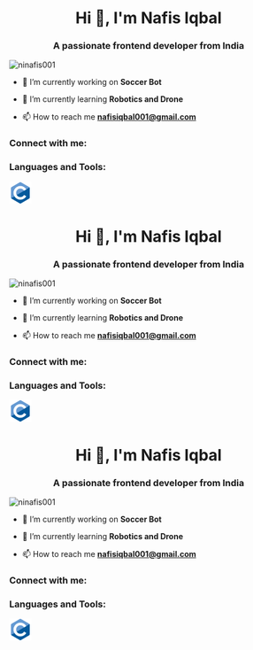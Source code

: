 <h1 align="center">Hi 👋, I'm Nafis Iqbal</h1>
<h3 align="center">A passionate frontend developer from India</h3>

<p align="left"> <img src="https://komarev.com/ghpvc/?username=ninafis001&label=Profile%20views&color=0e75b6&style=flat" alt="ninafis001" /> </p>

- 🔭 I’m currently working on **Soccer Bot**

- 🌱 I’m currently learning **Robotics and Drone**

- 📫 How to reach me **nafisiqbal001@gmail.com**

<h3 align="left">Connect with me:</h3>
<p align="left">
</p>

<h3 align="left">Languages and Tools:</h3>
<p align="left"> <a href="https://www.cprogramming.com/" target="_blank" rel="noreferrer"> <img src="https://raw.githubusercontent.com/devicons/devicon/master/icons/c/c-original.svg" alt="c" width="40" height="40"/> </a> </p>

<h1 align="center">Hi 👋, I'm Nafis Iqbal</h1>
<h3 align="center">A passionate frontend developer from India</h3>

<p align="left"> <img src="https://komarev.com/ghpvc/?username=ninafis001&label=Profile%20views&color=0e75b6&style=flat" alt="ninafis001" /> </p>

- 🔭 I’m currently working on **Soccer Bot**

- 🌱 I’m currently learning **Robotics and Drone**

- 📫 How to reach me **nafisiqbal001@gmail.com**

<h3 align="left">Connect with me:</h3>
<p align="left">
</p>

<h3 align="left">Languages and Tools:</h3>
<p align="left"> <a href="https://www.cprogramming.com/" target="_blank" rel="noreferrer"> <img src="https://raw.githubusercontent.com/devicons/devicon/master/icons/c/c-original.svg" alt="c" width="40" height="40"/> </a> </p>

<h1 align="center">Hi 👋, I'm Nafis Iqbal</h1>
<h3 align="center">A passionate frontend developer from India</h3>

<p align="left"> <img src="https://komarev.com/ghpvc/?username=ninafis001&label=Profile%20views&color=0e75b6&style=flat" alt="ninafis001" /> </p>

- 🔭 I’m currently working on **Soccer Bot**

- 🌱 I’m currently learning **Robotics and Drone**

- 📫 How to reach me **nafisiqbal001@gmail.com**

<h3 align="left">Connect with me:</h3>
<p align="left">
</p>

<h3 align="left">Languages and Tools:</h3>
<p align="left"> <a href="https://www.cprogramming.com/" target="_blank" rel="noreferrer"> <img src="https://raw.githubusercontent.com/devicons/devicon/master/icons/c/c-original.svg" alt="c" width="40" height="40"/> </a> </p>


